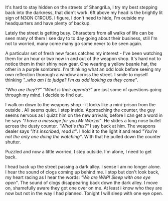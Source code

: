 It's hard to stay hidden on the streets of ShangriLa, I try my best stepping back into the darkness,
that didn't work. 6ft above my head is the brightly lit sign of N3ON C1RCUS. I figure, I don't need
to hide, I'm outside my headquarters and have plenty of backup. 

Lately the street is getting busy. Characters from all walks of life can be seen many of them I see
day to to day going about their business, still I'm not to worried, many come many go some never to
be seen again.

A particular set of fresh new faces catches my interest - I've been watching them for an hour or two
now in and out of the weapon shop. It's hard not to notice them in their shiny new gear.  One wearing
a yellow beanie hat, the other in a purple sombrero. I'm thinking what an odd look before seeing my
own reflection thorough a window across the street.  I smile to myself thinking _"..who am I to judge?
I'm as odd looking as they come"_. 

_"Who are they??"_ _"What is their agenda?"_ are just some of questions going through my mind. I decide
to find out. 

I walk on down to the weapons shop - it looks like a mini-prison from the outside . All seems quiet.
I step inside. Approaching the counter, the guy seems nervous as I quizz him on the new arrivals,
before I can get a word in he says _"I have a message for you Mr Worzel"_. He slides a long nose
bullet across the dusty counter. _"What's this?"_ I say back at him. The weapons dealer says _"It's
inscribed, read it"_. I hold it to the light it and read _"You're not the only one doing the
watching"_. With that he pulled down the counter shutter. 

Puzzled and now a little worried, I step outside. I'm alone, I need to get back. 

I head back up the street passing a dark alley.  I sense I am no longer alone. I hear the sound of
clogs coming up behind me. I stop but don't look back, my heart racing as I hear the words: _"We
are WAP! Sleep with one eye open"_. The sound of clogs disappearing back down the dark alley.  I
move on, shamefully aware they got one over on me. At least i know who they are now but not in the
way I had planned. Tonight I will sleep with one eye open.
